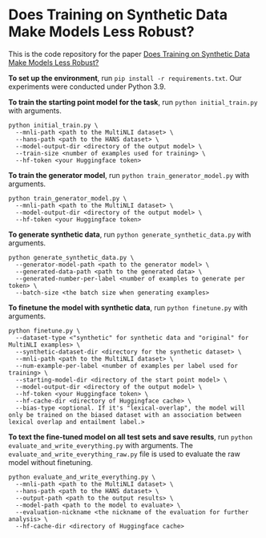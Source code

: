 # Does Training on Synthetic Data Make Models Less Robust?

This is the code repository for the paper [Does Training on Synthetic Data Make Models Less Robust?](https://arxiv.org/abs/2502.07164)

**To set up the environment**, run `pip install -r requirements.txt`. Our experiments were conducted under Python 3.9.

**To train the starting point model for the task**, run `python initial_train.py` with arguments.
```
python initial_train.py \
  --mnli-path <path to the MultiNLI dataset> \
  --hans-path <path to the HANS dataset> \
  --model-output-dir <directory of the output model> \
  --train-size <number of examples used for training> \
  --hf-token <your Huggingface token>
```
**To train the generator model**, run `python train_generator_model.py` with arguments.
```
python train_generator_model.py \
  --mnli-path <path to the MultiNLI dataset> \
  --model-output-dir <directory of the output model> \
  --hf-token <your Huggingface token>
```
**To generate synthetic data**, run `python generate_synthetic_data.py` with arguments.
```
python generate_synthetic_data.py \
  --generator-model-path <path to the generator model> \
  --generated-data-path <path to the generated data> \
  --generated-number-per-label <number of examples to generate per token> \
  --batch-size <the batch size when generating examples>
```
**To finetune the model with synthetic data**, run `python finetune.py` with arguments.
```
python finetune.py \
  --dataset-type <"synthetic" for synthetic data and "original" for MultiNLI examples> \
  --synthetic-dataset-dir <directory for the synthetic dataset> \
  --mnli-path <path to the MultiNLI dataset> \
  --num-example-per-label <number of examples per label used for training> \
  --starting-model-dir <directory of the start point model> \
  --model-output-dir <directory of the output model> \
  --hf-token <your Huggingface token> \
  --hf-cache-dir <directory of Huggingface cache> \
  --bias-type <optional. If it's "lexical-overlap", the model will only be trained on the biased dataset with an association between lexical overlap and entailment label.>
```
**To text the fine-tuned model on all test sets and save results**, run `python evaluate_and_write_everything.py` with arguments. The `evaluate_and_write_everything_raw.py` file is used to evaluate the raw model without finetuning.
```
python evaluate_and_write_everything.py \
  --mnli-path <path to the MultiNLI dataset> \
  --hans-path <path to the HANS dataset> \
  --output-path <path to the output results> \
  --model-path <path to the model to evaluate> \
  --evaluation-nickname <the nickname of the evaluation for further analysis> \
  --hf-cache-dir <directory of Huggingface cache>
```
